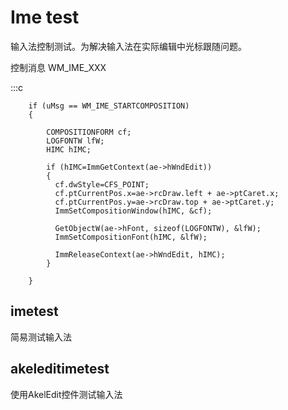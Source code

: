 # Ime test

输入法控制测试。为解决输入法在实际编辑中光标跟随问题。

控制消息 WM_IME_XXX

:::c
```
    if (uMsg == WM_IME_STARTCOMPOSITION)
    {
      
        COMPOSITIONFORM cf;
        LOGFONTW lfW;
        HIMC hIMC;

        if (hIMC=ImmGetContext(ae->hWndEdit))
        {
          cf.dwStyle=CFS_POINT;
          cf.ptCurrentPos.x=ae->rcDraw.left + ae->ptCaret.x;
          cf.ptCurrentPos.y=ae->rcDraw.top + ae->ptCaret.y;
          ImmSetCompositionWindow(hIMC, &cf);

          GetObjectW(ae->hFont, sizeof(LOGFONTW), &lfW);
          ImmSetCompositionFont(hIMC, &lfW);

          ImmReleaseContext(ae->hWndEdit, hIMC);
        }
      
    }
```


## imetest 
简易测试输入法



## akeleditimetest
使用AkelEdit控件测试输入法